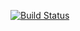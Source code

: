 
[![Build Status](https://travis-ci.com/diaa3007/QueueSystemSimulation.svg?branch=master)](https://travis-ci.com/diaa3007/QueueSystemSimulation/)
